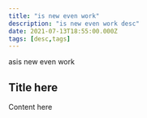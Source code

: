 ```yaml
---
title: "is new even work"
description: "is new even work desc"
date: 2021-07-13T18:55:00.000Z
tags: [desc,tags]
---
```

asis new even work

## Title here

Content here


